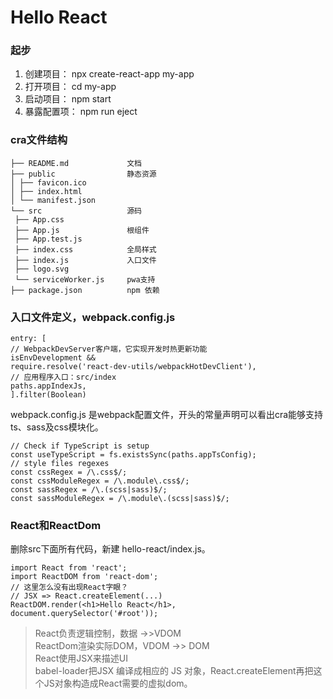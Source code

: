 # Hello React
### 起步
1. 创建项⽬： npx create-react-app my-app
2. 打开项⽬： cd my-app
3. 启动项⽬： npm start
4. 暴露配置项： npm run eject

### cra⽂件结构
```
├── README.md             ⽂档 
├── public                静态资源
│ ├── favicon.ico
│ ├── index.html
│ └── manifest.json
└── src                   源码
 ├── App.css
 ├── App.js               根组件
 ├── App.test.js 
 ├── index.css            全局样式
 ├── index.js             ⼊⼝⽂件
 ├── logo.svg
 └── serviceWorker.js     pwa⽀持
├── package.json          npm 依赖
```
### ⼊⼝⽂件定义，webpack.config.js
```
entry: [
// WebpackDevServer客户端，它实现开发时热更新功能
isEnvDevelopment &&
require.resolve('react-dev-utils/webpackHotDevClient'),
// 应⽤程序⼊⼝：src/index
paths.appIndexJs,
].filter(Boolean)
```
webpack.config.js 是webpack配置⽂件，开头的常量声明可以看出cra能够⽀持ts、sass及css模块化。
```
// Check if TypeScript is setup
const useTypeScript = fs.existsSync(paths.appTsConfig);
// style files regexes
const cssRegex = /\.css$/;
const cssModuleRegex = /\.module\.css$/;
const sassRegex = /\.(scss|sass)$/;
const sassModuleRegex = /\.module\.(scss|sass)$/;
```
### React和ReactDom
删除src下⾯所有代码，新建 hello-react/index.js。

```
import React from 'react';
import ReactDOM from 'react-dom';
// 这⾥怎么没有出现React字眼？
// JSX => React.createElement(...)
ReactDOM.render(<h1>Hello React</h1>, document.querySelector('#root'));
```
> React负责逻辑控制，数据 ->>VDOM   
> ReactDom渲染实际DOM，VDOM ->> DOM   
> React使⽤JSX来描述UI   
> babel-loader把JSX 编译成相应的 JS 对象，React.createElement再把这个JS对象构造成React需要的虚拟dom。













